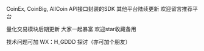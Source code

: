 CoinEx, CoinBig, AllCoin API接口封装的SDK
其他平台陆续更新
欢迎留言推荐平台

量化交易模块后期更新
大家一起暴富
欢迎star收藏备用

技术问题可加 WX：H_GDDD 探讨（亦可加个朋友）
